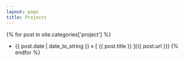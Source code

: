 ```yaml
---
layout: page
title: Projects
---
```


{% for post in site.categories['project'] %}
  * {{ post.date | date_to_string }} &raquo; [ {{ post.title }} ]({{ post.url }})
{% endfor %}

